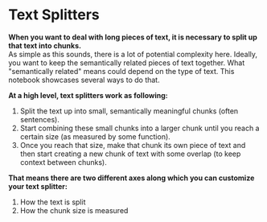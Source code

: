 # Text Splitters
**When you want to deal with long pieces of text, it is necessary to split up that text into chunks.**<br>
As simple as this sounds, there is a lot of potential complexity here. Ideally, you want to keep the semantically related pieces of text together. What "semantically related" means could depend on the type of text. This notebook showcases several ways to do that.

**At a high level, text splitters work as following:**<br>
1. Split the text up into small, semantically meaningful chunks (often sentences).
1. Start combining these small chunks into a larger chunk until you reach a certain size (as measured by some function).
1. Once you reach that size, make that chunk its own piece of text and then start creating a new chunk of text with some overlap (to keep context between chunks).

**That means there are two different axes along which you can customize your text splitter:**<br>
1. How the text is split
1. How the chunk size is measured
